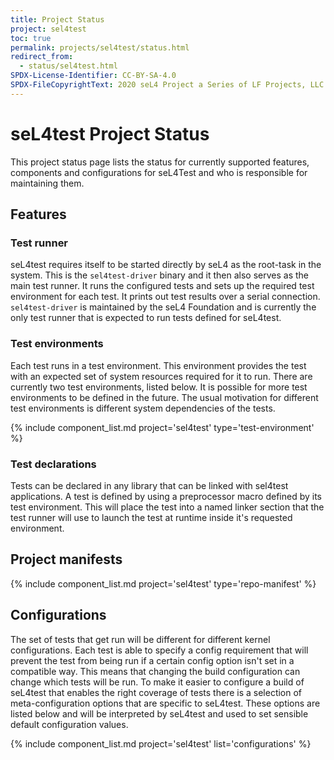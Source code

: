 ```yaml
---
title: Project Status
project: sel4test
toc: true
permalink: projects/sel4test/status.html
redirect_from:
  - status/sel4test.html
SPDX-License-Identifier: CC-BY-SA-4.0
SPDX-FileCopyrightText: 2020 seL4 Project a Series of LF Projects, LLC.
---
```


# seL4test Project Status

This project status page lists the status for currently supported features, components
and configurations for seL4Test and who is responsible for maintaining them.

## Features

### Test runner

seL4test requires itself to be started directly by seL4 as the root-task in the system.
This is the `sel4test-driver` binary and it then also serves as the main test runner.
It runs the configured tests and sets up the required test environment for each test.
It prints out test results over a serial connection. `sel4test-driver` is maintained
by the seL4 Foundation and is currently the only test runner that is expected to run
tests defined for seL4test.

### Test environments

Each test runs in a test environment. This environment provides the test with an
expected set of system resources required for it to run. There are currently two test
environments, listed below. It is possible for more test environments to be defined
in the future. The usual motivation for different test environments is different
system dependencies of the tests.


{% include component_list.md project='sel4test' type='test-environment' %}


### Test declarations

Tests can be declared in any library that can be linked with sel4test applications.
A test is defined by using a preprocessor macro defined by its test environment. This
will place the test into a named linker section that the test runner will use to
launch the test at runtime inside it's requested environment.

## Project manifests

{% include component_list.md project='sel4test' type='repo-manifest' %}



## Configurations

The set of tests that get run will be different for different kernel configurations.
Each test is able to specify a config requirement that will prevent the test from
being run if a certain config option isn't set in a compatible way. This means that
changing the build configuration can change which tests will be run.  To make it easier
to configure a build of seL4test that enables the right coverage of tests there is
a selection of meta-configuration options that are specific to seL4test. These options
are listed below and will be interpreted by seL4test and used to set sensible default
configuration values.

{% include component_list.md project='sel4test' list='configurations' %}
